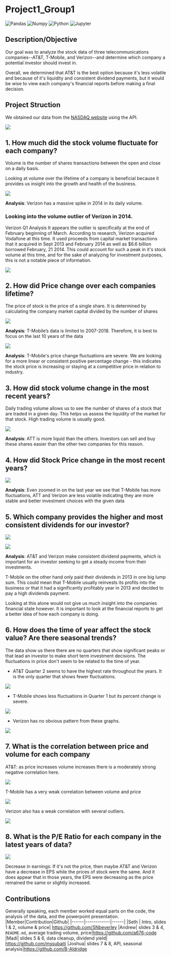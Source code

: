 # Project1_Group1

![Pandas](https://img.shields.io/badge/Pandas-2C2D72?style=for-the-badge&logo=pandas&logoColor=white)
![Numpy](https://img.shields.io/badge/Numpy-777BB4?style=for-the-badge&logo=numpy&logoColor=white)
![Python](https://img.shields.io/badge/Python-FFD43B?style=for-the-badge&logo=python&logoColor=blue)
![Jupyter](https://img.shields.io/badge/Jupyter-F37626.svg?&style=for-the-badge&logo=Jupyter&logoColor=white)


## Description/Objective
Our goal was to analyze the stock data of three telecommunications companies--AT&T, T-Mobile, and Verizon--and determine which company a potential investor should invest in. 

Overall, we determined that AT&T is the best option because it's less volatile and because of it's liquidity and consistent dividend payments, but it would be wise to view each company's financial reports before making a final decision. 

## Project Struction

We obtained our data from the [NASDAQ website](https://www.nasdaq.com/) using the API. <!-- on their [Developer Platform](https://developer.nasdaq.com/). -->

![](Output_Graphs/api.png)

## 1. How much did the stock volume fluctuate for each company?

Volume is the number of shares transactions between the open and close on a daily basis.

Looking at volume over the lifetime of a company is beneficial because it provides us insight into the growth and health of the business.

![](Output_Graphs/1.png)

**Analysis**: Verizon has a massive spike in 2014 in its daily volume. 

### Looking into the volume outlier of Verizon in 2014.

Verizon Q1 Analysis
It appears the outlier is specifically at the end of February beginning of March. According to research, Verizon acquired Vodafone at this time. It used proceeds from capital market transactions that it acquired in Sept 2013 and February 2014 as well as $6.6 billion borrowed February, 21 2014. This could account for such a peak in it's stock volume at this time, and for the sake of analyzing for investment purposes, this is not a notable piece of information. 

![](Output_Graphs/7_4.png)

## 2. How did Price change over each companies lifetime?

The price of stock is the price of a single share. It is determined by calculating the company market capital divided by the number of shares

![](Output_Graphs/2_1.png)

**Analysis**: T-Mobile’s data is limited to 2007-2018. Therefore, it is best to focus on the last 10 years of the data

![](Output_Graphs/2_2.png)

**Analysis**: T-Mobile's price change fluctuations are severe. We are looking for a more linear or consistent positive percentage change - this indicates the stock price is increasing or staying at a competitive price in relation to industry.

## 3. How did stock volume change in the most recent years?

Daily trading volume allows us to see the number of shares of a stock that are traded in a given day. This helps us assess the liquidity of the market for that stock. High trading volume is usually good. 


<!-- ![](Output_Graphs/3_1.png)

![](Output_Graphs/3_2.png)

![](Output_Graphs/3_3.png) -->

![](Output_Graphs/3_4.png)

**Analysis**: ATT is more liquid than the others. Investors can sell and buy these shares easier than the other two companies for this reason.

## 4. How did Stock Price change in the most recent years? 

<!-- ![](Output_Graphs/4_1.png) -->

![](Output_Graphs/4_2.png)

**Analysis**: Even zoomed in on the last year we see that T-Mobile has more fluctuations, ATT and Verizon are less volatile indicating they are more stable and better investment choices with the given data


## 5. Which company provides the higher and most consistent dividends for our investor?

<!-- ![](Output_Graphs/5_1.png)

![](Output_Graphs/5_2.png)

![](Output_Graphs/5_3.png) -->

![](Output_Graphs/dividend_yield_1.png)

![](Output_Graphs/dividend_yield_2.png)

**Analysis**: AT&T and Verizon make consistent dividend payments, which is important for an investor seeking to get a steady income from their investments. 

T-Mobile on the other hand only paid their dividends in 2013 in one big lump sum. This could mean that T-Mobile usually reinvests its profits into the business or that it had a significantly profitably year in 2013 and decided to pay a high dividends payment. 

Looking at this alone would not give us much insight into the companies financial state however. It is important to look at the financial reports to get a better idea of how each company is doing. 

## 6. How does the time of year affect the stock value? Are there seasonal trends? 

<!-- ![](Output_Graphs/6_4.png)

![](Output_Graphs/6_5.png) -->

The data show us there there are no quarters that show significant peaks or that lead an investor to make short term investment decisions. The fluctuations in price don't seem to be related to the time of year.
 
- AT&T Quarter 2 seems to have the highest rate throughout the years. It is the only quarter that shows fewer fluctuations.

![](Output_Graphs/6_1.png)
  
- T-Mobile shows less fluctuations in Quarter 1 but its percent change is severe.

![](Output_Graphs/6_2.png)

- Verizon has no obvious pattern from these graphs.


![](Output_Graphs/6_3.png)

## 7. What is the correlation between price and volume for each company

AT&T: as price increases volume increases there is a moderately strong negative correlation here.

![](Output_Graphs/7_1.png)

T-Mobile has a very weak correlation between volume and price

![](Output_Graphs/7_2.png)

Verizon also has a weak correlation with several outliers. 

![](Output_Graphs/7_3.png)

## 8. What is the P/E Ratio for each company in the latest years of data? 

![](Output_Graphs/peratioall.png)

Decrease in earnings: If it's not the price, then maybe AT&T and Verizon have a decrease in EPS while the prices of stock were the same. And it does appear that in those years, the EPS were decreasing as the price remained the same or slightly increased.

<!-- ![](Output_Graphs/7_4.png)

![](Output_Graphs/7_5.png)

![](Output_Graphs/7_6.png)

![](Output_Graphs/7_7.png)

![](Output_Graphs/7_8.png)

![](Output_Graphs/7_9.png)

![](Output_Graphs/7_10.png)

![](Output_Graphs/7_11.png)

![](Output_Graphs/7_12.png)

![](Output_Graphs/7_13.png)

![](Output_Graphs/7_14.png)

![](Output_Graphs/7_15.png)

![](Output_Graphs/7_16.png)

![](Output_Graphs/7_17.png)

![](Output_Graphs/7_18.png)

![](Output_Graphs/7_19.png)

![](Output_Graphs/7_20.png)

![](Output_Graphs/7_21.png)

![](Output_Graphs/7_22.png)

![](Output_Graphs/7_23.png)

![](Output_Graphs/7_24.png)

![](Output_Graphs/7_25.png)

![](Output_Graphs/7_26.png)

![](Output_Graphs/7_27.png)

![](Output_Graphs/7_28.png)

![](Output_Graphs/7_29.png)

![](Output_Graphs/7_30.png)

![](Output_Graphs/7_31.png)

![](Output_Graphs/7_32.png) -->

## Contributions 
Generally speaking, each member worked equal parts on the code,  the analysis of the data, and the powerpoint presentation. 
|Member|Contribution|Github|
|------|------------|------|
|Seth  | Intro, slides 1 & 2, volume & price| https://github.com/SNbeverley
|Andrew| slides 3 & 4, `README.md`, average trading volume, price|https://github.com/a676-code
|Madi| slides 5 & 6, data cleanup, dividend yield| https://github.com/mssubaiti
|Joshua| slides 7 & 8, API, seasonal analysis|https://github.com/B-Aldridge
